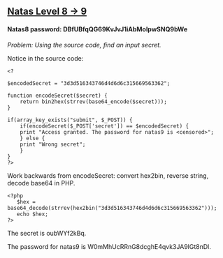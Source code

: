 ## [Natas Level 8 -> 9](http://natas8.natas.labs.overthewire.org)

#### Natas8 password: DBfUBfqQG69KvJvJ1iAbMoIpwSNQ9bWe

_Problem: Using the source code, find an input secret._

Notice in the source code:

````
<?

$encodedSecret = "3d3d516343746d4d6d6c315669563362";

function encodeSecret($secret) {
    return bin2hex(strrev(base64_encode($secret)));
}

if(array_key_exists("submit", $_POST)) {
    if(encodeSecret($_POST['secret']) == $encodedSecret) {
    print "Access granted. The password for natas9 is <censored>";
    } else {
    print "Wrong secret";
    }
}
?>
````
        
Work backwards from encodeSecret: convert hex2bin, reverse string, decode base64 in PHP.

````
<?php
   $hex = base64_decode(strrev(hex2bin("3d3d516343746d4d6d6c315669563362")));
   echo $hex;
?>
````

The secret is oubWYf2kBq.

The password for natas9 is W0mMhUcRRnG8dcghE4qvk3JA9lGt8nDl.
